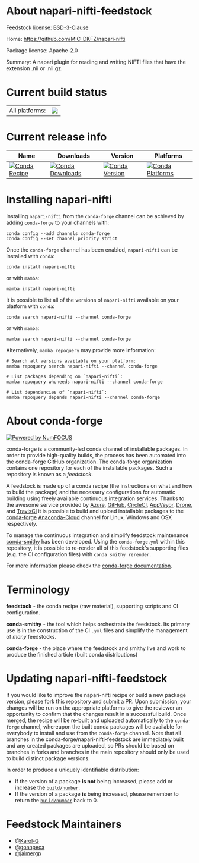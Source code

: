 About napari-nifti-feedstock
============================

Feedstock license: [BSD-3-Clause](https://github.com/conda-forge/napari-nifti-feedstock/blob/main/LICENSE.txt)

Home: https://github.com/MIC-DKFZ/napari-nifti

Package license: Apache-2.0

Summary: A napari plugin for reading and writing NIFTI files that have
the extension .nii or .nii.gz.


Current build status
====================


<table><tr><td>All platforms:</td>
    <td>
      <a href="https://dev.azure.com/conda-forge/feedstock-builds/_build/latest?definitionId=19251&branchName=main">
        <img src="https://dev.azure.com/conda-forge/feedstock-builds/_apis/build/status/napari-nifti-feedstock?branchName=main">
      </a>
    </td>
  </tr>
</table>

Current release info
====================

| Name | Downloads | Version | Platforms |
| --- | --- | --- | --- |
| [![Conda Recipe](https://img.shields.io/badge/recipe-napari--nifti-green.svg)](https://anaconda.org/conda-forge/napari-nifti) | [![Conda Downloads](https://img.shields.io/conda/dn/conda-forge/napari-nifti.svg)](https://anaconda.org/conda-forge/napari-nifti) | [![Conda Version](https://img.shields.io/conda/vn/conda-forge/napari-nifti.svg)](https://anaconda.org/conda-forge/napari-nifti) | [![Conda Platforms](https://img.shields.io/conda/pn/conda-forge/napari-nifti.svg)](https://anaconda.org/conda-forge/napari-nifti) |

Installing napari-nifti
=======================

Installing `napari-nifti` from the `conda-forge` channel can be achieved by adding `conda-forge` to your channels with:

```
conda config --add channels conda-forge
conda config --set channel_priority strict
```

Once the `conda-forge` channel has been enabled, `napari-nifti` can be installed with `conda`:

```
conda install napari-nifti
```

or with `mamba`:

```
mamba install napari-nifti
```

It is possible to list all of the versions of `napari-nifti` available on your platform with `conda`:

```
conda search napari-nifti --channel conda-forge
```

or with `mamba`:

```
mamba search napari-nifti --channel conda-forge
```

Alternatively, `mamba repoquery` may provide more information:

```
# Search all versions available on your platform:
mamba repoquery search napari-nifti --channel conda-forge

# List packages depending on `napari-nifti`:
mamba repoquery whoneeds napari-nifti --channel conda-forge

# List dependencies of `napari-nifti`:
mamba repoquery depends napari-nifti --channel conda-forge
```


About conda-forge
=================

[![Powered by
NumFOCUS](https://img.shields.io/badge/powered%20by-NumFOCUS-orange.svg?style=flat&colorA=E1523D&colorB=007D8A)](https://numfocus.org)

conda-forge is a community-led conda channel of installable packages.
In order to provide high-quality builds, the process has been automated into the
conda-forge GitHub organization. The conda-forge organization contains one repository
for each of the installable packages. Such a repository is known as a *feedstock*.

A feedstock is made up of a conda recipe (the instructions on what and how to build
the package) and the necessary configurations for automatic building using freely
available continuous integration services. Thanks to the awesome service provided by
[Azure](https://azure.microsoft.com/en-us/services/devops/), [GitHub](https://github.com/),
[CircleCI](https://circleci.com/), [AppVeyor](https://www.appveyor.com/),
[Drone](https://cloud.drone.io/welcome), and [TravisCI](https://travis-ci.com/)
it is possible to build and upload installable packages to the
[conda-forge](https://anaconda.org/conda-forge) [Anaconda-Cloud](https://anaconda.org/)
channel for Linux, Windows and OSX respectively.

To manage the continuous integration and simplify feedstock maintenance
[conda-smithy](https://github.com/conda-forge/conda-smithy) has been developed.
Using the ``conda-forge.yml`` within this repository, it is possible to re-render all of
this feedstock's supporting files (e.g. the CI configuration files) with ``conda smithy rerender``.

For more information please check the [conda-forge documentation](https://conda-forge.org/docs/).

Terminology
===========

**feedstock** - the conda recipe (raw material), supporting scripts and CI configuration.

**conda-smithy** - the tool which helps orchestrate the feedstock.
                   Its primary use is in the construction of the CI ``.yml`` files
                   and simplify the management of *many* feedstocks.

**conda-forge** - the place where the feedstock and smithy live and work to
                  produce the finished article (built conda distributions)


Updating napari-nifti-feedstock
===============================

If you would like to improve the napari-nifti recipe or build a new
package version, please fork this repository and submit a PR. Upon submission,
your changes will be run on the appropriate platforms to give the reviewer an
opportunity to confirm that the changes result in a successful build. Once
merged, the recipe will be re-built and uploaded automatically to the
`conda-forge` channel, whereupon the built conda packages will be available for
everybody to install and use from the `conda-forge` channel.
Note that all branches in the conda-forge/napari-nifti-feedstock are
immediately built and any created packages are uploaded, so PRs should be based
on branches in forks and branches in the main repository should only be used to
build distinct package versions.

In order to produce a uniquely identifiable distribution:
 * If the version of a package **is not** being increased, please add or increase
   the [``build/number``](https://docs.conda.io/projects/conda-build/en/latest/resources/define-metadata.html#build-number-and-string).
 * If the version of a package **is** being increased, please remember to return
   the [``build/number``](https://docs.conda.io/projects/conda-build/en/latest/resources/define-metadata.html#build-number-and-string)
   back to 0.

Feedstock Maintainers
=====================

* [@Karol-G](https://github.com/Karol-G/)
* [@goanpeca](https://github.com/goanpeca/)
* [@jaimergp](https://github.com/jaimergp/)

